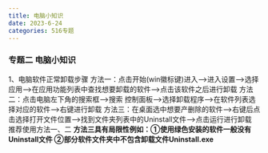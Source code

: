 ```yaml
---
title: 电脑小知识
date: 2023-6-24
categories: 516专题
---
```


### 专题二 电脑小知识

1、电脑软件正常卸载步骤
方法一：点击开始(win徽标键)进入——>进入设置——>选择应用——>在应用功能列表中查找想要卸载的软件——>点击该软件之后进行卸载
方法二：点击电脑左下角的搜索框——>搜索 控制面板——>选择卸载程序——>在软件列表选择对应的软件——>右键进行卸载
方法三：在桌面选中想要产删除的软件——>右键后点击选择打开文件位置——>找到文件夹列表中的Uninstall文件——>点击运行进行卸载
推荐使用方法一、二
**方法三具有局限性例如：①使用绿色安装的软件一般没有Uninstall文件 ②部分软件文件夹中不包含卸载文件Uninstall.exe**
